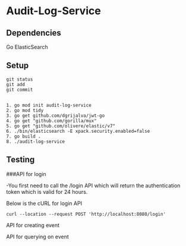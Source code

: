 # Audit-Log-Service

## Dependencies

Go 
ElasticSearch

## Setup

```
git status
git add
git commit


1. go mod init audit-log-service
2. go mod tidy
3. go get github.com/dgrijalva/jwt-go
4. go get "github.com/gorilla/mux"
5. go get "github.com/olivere/elastic/v7"
6. ./bin/elasticsearch -E xpack.security.enabled=false
7. go build .
8. ./audit-log-service
```
   

## Testing

###API for login

-You first need to call the /login API which will return the authentication token which is valid for 24 hours.

Below is the cURL for login API

```curl --location --request POST 'http://localhost:8080/login'```

API for creating event


API for querying on event

